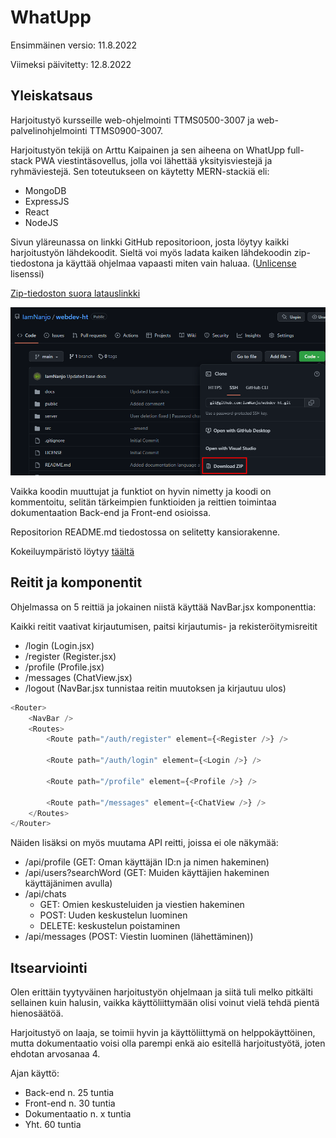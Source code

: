 # WhatUpp

Ensimmäinen versio: 11.8.2022

Viimeksi päivitetty: 12.8.2022

## Yleiskatsaus

Harjoitustyö kursseille web-ohjelmointi TTMS0500-3007 ja web-palvelinohjelmointi TTMS0900-3007.

Harjoitustyön tekijä on Arttu Kaipainen ja sen aiheena on WhatUpp full-stack PWA viestintäsovellus,
jolla voi lähettää yksityisviestejä ja ryhmäviestejä.
Sen toteutukseen on käytetty MERN-stackiä eli:

-   MongoDB
-   ExpressJS
-   React
-   NodeJS

Sivun yläreunassa on linkki GitHub repositorioon, josta löytyy kaikki harjoitustyön lähdekoodit.
Sieltä voi myös ladata kaiken lähdekoodin zip-tiedostona ja käyttää ohjelmaa vapaasti miten vain haluaa. ([Unlicense](https://unlicense.org/) lisenssi)

[Zip-tiedoston suora latauslinkki](https://github.com/IamNanjo/webdev-ht/archive/refs/heads/main.zip)

![Zip-tiedoston lataus](assets/github-zip-download.png)

Vaikka koodin muuttujat ja funktiot on hyvin nimetty ja koodi on kommentoitu, selitän tärkeimpien funktioiden ja reittien toimintaa dokumentaation Back-end ja Front-end osioissa.

Repositorion README.md tiedostossa on selitetty kansiorakenne.

Kokeiluympäristö löytyy [täältä](https://webdev-ht.nanjo.tech/)

## Reitit ja komponentit

Ohjelmassa on 5 reittiä ja jokainen niistä käyttää NavBar.jsx komponenttia:

Kaikki reitit vaativat kirjautumisen, paitsi kirjautumis- ja rekisteröitymisreitit

-   /login (Login.jsx)
-   /register (Register.jsx)
-   /profile (Profile.jsx)
-   /messages (ChatView.jsx)
-   /logout (NavBar.jsx tunnistaa reitin muutoksen ja kirjautuu ulos)

```javascript
<Router>
	<NavBar />
	<Routes>
		<Route path="/auth/register" element={<Register />} />

		<Route path="/auth/login" element={<Login />} />

		<Route path="/profile" element={<Profile />} />

		<Route path="/messages" element={<ChatView />} />
	</Routes>
</Router>
```

Näiden lisäksi on myös muutama API reitti, joissa ei ole näkymää:

-   /api/profile (GET: Oman käyttäjän ID:n ja nimen hakeminen)
-   /api/users?searchWord (GET: Muiden käyttäjien hakeminen käyttäjänimen avulla)
-   /api/chats
    -   GET: Omien keskusteluiden ja viestien hakeminen
    -   POST: Uuden keskustelun luominen
    -   DELETE: keskustelun poistaminen
-   /api/messages (POST: Viestin luominen (lähettäminen))

## Itsearviointi

Olen erittäin tyytyväinen harjoitustyön ohjelmaan ja siitä tuli melko pitkälti sellainen kuin halusin, vaikka käyttöliittymään olisi voinut vielä tehdä pientä hienosäätöä.

Harjoitustyö on laaja, se toimii hyvin ja käyttöliittymä on helppokäyttöinen, mutta dokumentaatio voisi olla parempi enkä aio esitellä harjoitustyötä, joten ehdotan arvosanaa 4.

Ajan käyttö:

-   Back-end n. 25 tuntia
-   Front-end n. 30 tuntia
-   Dokumentaatio n. x tuntia
-   Yht. 60 tuntia
